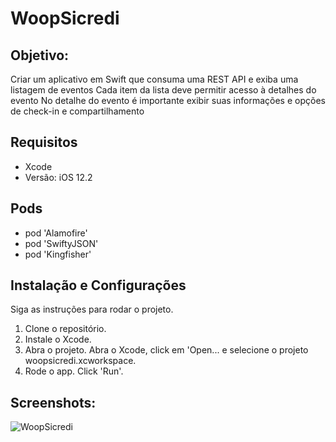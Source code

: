 # WoopSicredi
## Objetivo:
Criar um aplicativo em Swift que consuma uma REST API e exiba uma listagem de eventos Cada item da lista deve permitir acesso à detalhes do evento No detalhe do evento é importante exibir suas informações e opções de check-in e compartilhamento

## Requisitos

- Xcode 
- Versão: iOS 12.2

## Pods
 - pod 'Alamofire'
 - pod 'SwiftyJSON'
 - pod 'Kingfisher'

## Instalação e Configurações
Siga as instruções para rodar o projeto.
1. Clone o repositório.
2. Instale o Xcode.
3. Abra o projeto. Abra o Xcode, click em 'Open... e selecione o projeto woopsicredi.xcworkspace. 
4. Rode o app. Click 'Run'.

## Screenshots: 

![WoopSicredi](https://cartaocreditosemanuidade.com.br/wp-content/uploads/2020/04/Woop-Sicredi.png.webp)
